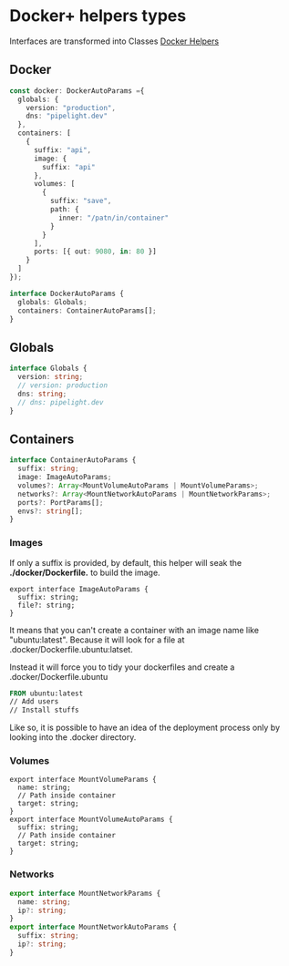 # Docker+ helpers types

Interfaces are transformed into Classes [Docker Helpers](/helpers/docker/types)

## Docker

```ts
const docker: DockerAutoParams ={
  globals: {
    version: "production",
    dns: "pipelight.dev"
  },
  containers: [
    {
      suffix: "api",
      image: {
        suffix: "api"
      },
      volumes: [
        {
          suffix: "save",
          path: {
            inner: "/patn/in/container"
          }
        }
      ],
      ports: [{ out: 9080, in: 80 }]
    }
  ]
});
```

```ts
interface DockerAutoParams {
  globals: Globals;
  containers: ContainerAutoParams[];
}
```

## Globals

```ts
interface Globals {
  version: string;
  // version: production
  dns: string;
  // dns: pipelight.dev
}
```

## Containers

```ts
interface ContainerAutoParams {
  suffix: string;
  image: ImageAutoParams;
  volumes?: Array<MountVolumeAutoParams | MountVolumeParams>;
  networks?: Array<MountNetworkAutoParams | MountNetworkParams>;
  ports?: PortParams[];
  envs?: string[];
}
```

### Images

If only a suffix is provided, by default,
this helper will seak the **./docker/Dockerfile.<suffix>** to build the image.

```ts{2,6}
export interface ImageAutoParams {
  suffix: string;
  file?: string;
}
```

It means that you can't create a container with an image name like "ubuntu:latest".
Because it will look for a file at .docker/Dockerfile.ubuntu:latset.

Instead it will force you to tidy your dockerfiles and create a .docker/Dockerfile.ubuntu

```dockerfile
FROM ubuntu:latest
// Add users
// Install stuffs

```

Like so, it is possible to have an idea of the deployment process only by looking into the .docker directory.

### Volumes

```ts{2,7}
export interface MountVolumeParams {
  name: string;
  // Path inside container
  target: string;
}
export interface MountVolumeAutoParams {
  suffix: string;
  // Path inside container
  target: string;
}
```

### Networks

```ts
export interface MountNetworkParams {
  name: string;
  ip?: string;
}
export interface MountNetworkAutoParams {
  suffix: string;
  ip?: string;
}
```
